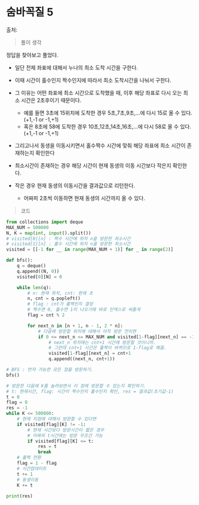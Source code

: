 # 숨바꼭질 5

출처:     



> 풀이 생각

정답을 찾아보고 풀었다.

* 일단 전체 좌표에 대해서 누나의 최소 도착 시간을 구한다.
* 이때 시간이 홀수인지 짝수인지에 따라서 최소 도착시간을 나눠서 구한다.
* 그 이유는 어떤 좌표에 최소 시간으로 도착했을 때, 이후 해당 좌표로 다시 오는 최소 시간은 2초후이기 때문이다. 
  * 예를 들면 3초에 15위치에 도착한 경우 5초,7초,9초,...에 다시 15로 올 수 있다. (+1,-1 or -1,+1)
  * 혹은 8초에 58에 도착한 경우 10초,12초,14초,16초,...에 다시 58로 올 수 있다.(+1,-1 or -1,+1)

* 그리고나서 동생을 이동시키면서 홀수짝수 시간에 맞춰 해당 좌표에 최소 시간이 존재하는지 확인한다
* 최소시간이 존재하는 경우 해당 시간이 현재 동생의 이동 시간보다 작은지 확인한다.
* 작은 경우 현재 동생의 이동시간을 결과값으로 리턴한다.
  * 어짜피 2초씩 이동하면 현재 동생의 시간까지 올 수 있다. 





> 코드

```python
from collections import deque
MAX_NUM = 500000
N, K = map(int, input().split())
# visited[0][n] : 짝수 시간에 위치 n을 방문한 최소시간
# visited[1][n] : 홀수 시간에 위치 n을 방문한 최소시간
visited = [[-1 for __ in range(MAX_NUM + 1)] for _ in range(2)]

def bfs():
    q = deque()
    q.append((N, 0))
    visited[0][N] = 0

    while len(q):
        # n: 현재 위치, cnt: 현재 초
        n, cnt = q.popleft()
        # flag : cnt가 홀짝인지 결정
        # 짝수면 0, 홀수면 1이 나오기에 바로 인덱스로 써줄게
        flag = cnt % 2

        for next_n in [n + 1, n - 1, 2 * n]:
            # 다음에 방문할 위치에 대해서 아직 방문 전이면
            if 0 <= next_n <= MAX_NUM and visited[1-flag][next_n] == -1:
                # next_n 위치에는 cnt+1 시간에 방문할 것이니까.
                # 그런데 cnt+1 시간은 홀짝이 바뀌므로 1-flag로 해줌.
                visited[1-flag][next_n] = cnt+1
                q.append((next_n, cnt+1))

# BFS : 먼저 가능한 모든 점을 방문하기.
bfs()

# 방문한 다음에 K를 늘려보면서 이 점에 방문할 수 있는지 확인하기.
# t: 현재시간, flag: 시간이 짝수인지 홀수인지 확인, res = 결과값(초기값-1)
t = 0 
flag = 0
res = -1
while K <= 500000:
    # 현재 지점에 대해서 방문할 수 있다면
    if visited[flag][K] != -1:
        # 현재 시간보다 방문시간이 짧은 경우
        # 어짜피 t시간에는 방문 무조건 가능
        if visited[flag][K] <= t:
            res = t
            break
    # 홀짝 전환
    flag = 1 - flag
    # 시간업데이트
    t += 1
    # 동생이동
    K += t
    
print(res)
```



